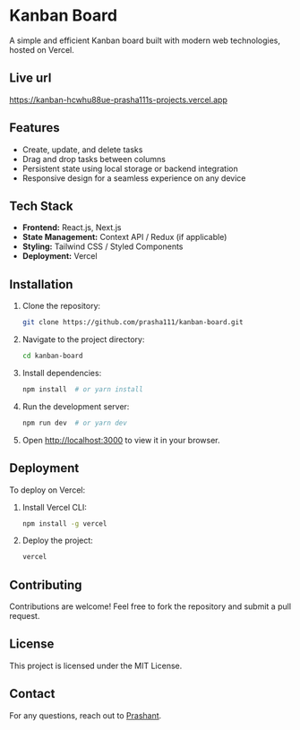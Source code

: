 # Kanban Board

A simple and efficient Kanban board built with modern web technologies, hosted on Vercel.

## Live url
https://kanban-hcwhu88ue-prasha111s-projects.vercel.app

## Features
- Create, update, and delete tasks
- Drag and drop tasks between columns
- Persistent state using local storage or backend integration
- Responsive design for a seamless experience on any device

## Tech Stack
- **Frontend:** React.js, Next.js
- **State Management:** Context API / Redux (if applicable)
- **Styling:** Tailwind CSS / Styled Components
- **Deployment:** Vercel

## Installation
1. Clone the repository:
   ```bash
   git clone https://github.com/prasha111/kanban-board.git
   ```
2. Navigate to the project directory:
   ```bash
   cd kanban-board
   ```
3. Install dependencies:
   ```bash
   npm install  # or yarn install
   ```
4. Run the development server:
   ```bash
   npm run dev  # or yarn dev
   ```
5. Open [http://localhost:3000](http://localhost:3000) to view it in your browser.

## Deployment
To deploy on Vercel:
1. Install Vercel CLI:
   ```bash
   npm install -g vercel
   ```
2. Deploy the project:
   ```bash
   vercel
   ```

## Contributing
Contributions are welcome! Feel free to fork the repository and submit a pull request.

## License
This project is licensed under the MIT License.

## Contact
For any questions, reach out to [Prashant](https://github.com/prasha111).

